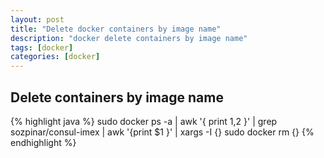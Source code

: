 ```yaml
---
layout: post
title: "Delete docker containers by image name"
description: "docker delete containers by image name"
tags: [docker]
categories: [docker]
---
```


## Delete containers by image name

{% highlight java %}
sudo  docker ps -a | awk '{ print $1,$2 }' | grep sozpinar/consul-imex | awk '{print $1 }' | xargs -I {} sudo docker rm {}
{% endhighlight %}
